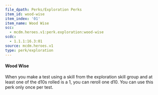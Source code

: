 ```yaml
---
file_dpath: Perks/Exploration Perks
item_id: wood-wise
item_index: '01'
item_name: Wood Wise
scc:
  - mcdm.heroes.v1:perk.exploration:wood-wise
scdc:
  - 1.1.1:16.3:01
source: mcdm.heroes.v1
type: perk/exploration
---
```


#### Wood Wise

When you make a test using a skill from the exploration skill group and at least one of the d10s rolled is a 1, you can reroll one d10. You can use this perk only once per test.
